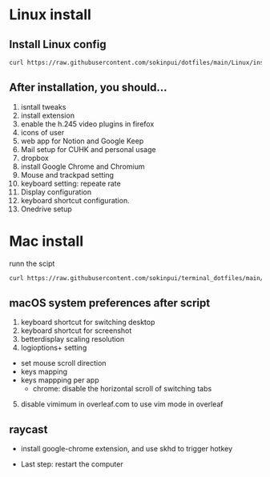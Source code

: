 # Linux install
## Install Linux config
```sh
curl https://raw.githubusercontent.com/sokinpui/dotfiles/main/Linux/install.sh | sh
```
## After installation, you should...
1. isntall tweaks
2. install extension
3. enable the h.245 video plugins in firefox
4. icons of user
5. web app for Notion and Google Keep
6. Mail setup for CUHK and personal usage
7. dropbox
8. install Google Chrome and Chromium
9. Mouse and trackpad setting
10. keyboard setting: repeate rate
11. Display configuration
12. keyboard shortcut configuration.
13. Onedrive setup

# Mac install

runn the scipt
```sh
curl https://raw.githubusercontent.com/sokinpui/terminal_dotfiles/main/setup.sh | sh
```

## macOS system preferences after script
1. keyboard shortcut for switching desktop
2. keyboard shortcut for screenshot
3. betterdisplay scaling resolution
4. logioptions+ setting
  - set mouse scroll direction
  - keys mapping
  - keys mappping per app
    - chrome: disable the horizontal scroll of switching tabs
5. disable vimimum in overleaf.com to use vim mode in overleaf

## raycast
  - install google-chrome extension, and use skhd to trigger hotkey

- Last step: restart the computer

